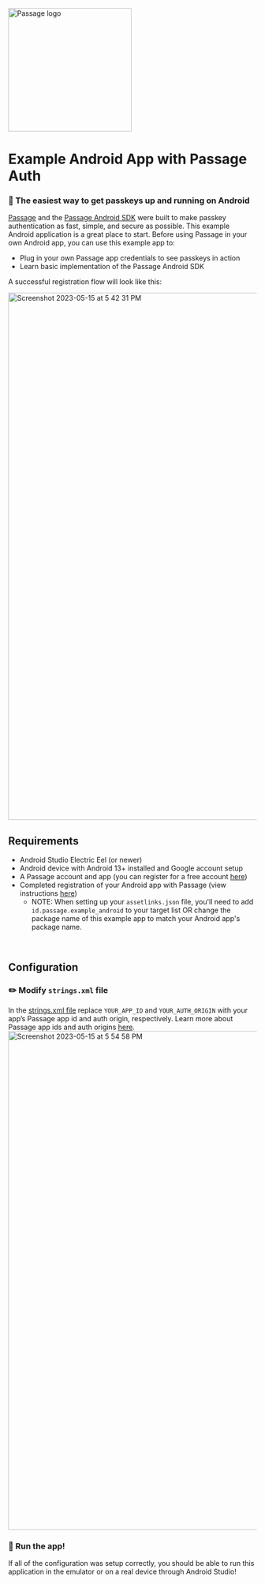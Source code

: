 <img src="https://storage.googleapis.com/passage-docs/passage-logo-gradient.svg" alt="Passage logo" style="width:250px;"/>

# Example Android App with Passage Auth
### 🔑 The easiest way to get passkeys up and running on Android

[Passage](https://passage.id) and the [Passage Android SDK](https://github.com/passageidentity/passage-android) were built to make passkey authentication as fast, simple, and secure as possible. This example Android application is a great place to start. Before using Passage in your own Android app, you can use this example app to:
* Plug in your own Passage app credentials to see passkeys in action
* Learn basic implementation of the Passage Android SDK

A successful registration flow will look like this:

<img width="1069" alt="Screenshot 2023-05-15 at 5 42 31 PM" src="https://github.com/passageidentity/example-android/assets/16176400/0b45d333-edc3-4871-b9fa-71dce3bd48be">

<br>

## Requirements

- Android Studio Electric Eel (or newer)
- Android device with Android 13+ installed and Google account setup
- A Passage account and app (you can register for a free account [here](https://passage.id))
- Completed registration of your Android app with Passage (view instructions [here](https://github.com/passageidentity/passage-android))
  - NOTE: When setting up your `assetlinks.json` file, you'll need to add `id.passage.example_android` to your target list OR change the package name of this example app to match your Android app's package name.

<br>

## Configuration

### ✏️ Modify `strings.xml` file

In the [strings.xml file](https://github.com/passageidentity/example-android/blob/main/app/src/main/res/values/strings.xml) replace `YOUR_APP_ID` and `YOUR_AUTH_ORIGIN` with your app’s Passage app id and auth origin, respectively. Learn more about Passage app ids and auth origins [here](https://docs.passage.id/mobile/android/add-passage).
<img width="1011" alt="Screenshot 2023-05-15 at 5 54 58 PM" src="https://github.com/passageidentity/example-android/assets/16176400/35220be6-cc05-4bbf-8c2e-3c9e0e781a65">


### 🚀 Run the app!

If all of the configuration was setup correctly, you should be able to run this application in the emulator or on a real device through Android Studio!
